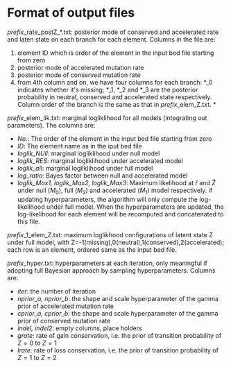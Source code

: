 # Format of output files
*prefix*\_rate_postZ\_*.txt: posterior mode of conserved and accelerated rate and laten state on each branch for each element. Columns in the file are:
1. element ID which is order of the element in the input bed file starting from zero
2. posterior mode of accelerated mutation rate
3. posterior mode of conserved mutation rate
4. from 4th column and on, we have four columns for each branch: *_0 indicates whether it's missing; *_1, *_2 and *_3 are the posterior probability in neutral, conserved and accelerated state respectively. Column order of the branch is the same as that in *prefix*_elem_Z.txt. *

*prefix*_elem_lik.txt: marginal logliklihood for all models (integrating out parameters). The columns are:
  * *No.*: The order of the element in the input bed file starting from zero
  * *ID*: The element name as in the iput bed file
  * *loglik_NUll*: marginal logliklihood under null model
  * *loglik_RES*: marginal logliklihood under accelerated model
  * *loglik_all*: marginal logliklihood under full model
  * *log_ratio*: Bayes factor between null and accelerated model
  * *loglik_Max1, loglik_Max2, loglik_Max3*: Maximum likelihood at $\hat r$ and $\hat Z$ under null ($M_0$), full ($M_2$) and accelerated ($M_1$) model respectively.
  if updating hyperparameters, the algorithm will only compute the log-likelihood under full model. When the hyperparameters are updated, the log-likelihood for each element will be recomputed and concatenated to this file.
  

*prefix*_1_elem_Z.txt: maximum loglikhood configurations of latent state Z under full model, with Z=-1(missing),0(neutral),1(conserved),2(accelerated); each row is an element, ordered same as the input bed file.

*prefix*_hyper.txt: hyperparameters at each iteration, only meaningful if adopting full Bayesian approach by sampling hyperparameters. Columns are:
* *iter*: the number of iteration
* *nprior_a, nprior_b*: the shape and scale hyperparameter of the gamma prior of accelerated mutation rate
* *cprior_a, cprior_b*: the shape and scale hyperparameter of the gamma prior of conserved mutation rate
* *indel, indel2*: empty columns, place holders
* *grate*: rate of gain conservation, i.e. the prior of transition probability of $Z=0$ to $Z=1$
* *lrate*: rate of loss conservation, i.e. the prior of transition probability of $Z=1$ to $Z=2$

